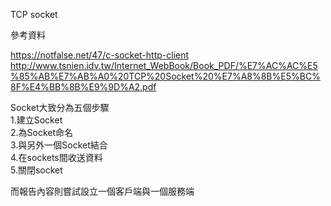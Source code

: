 TCP socket  

參考資料  

https://notfalse.net/47/c-socket-http-client  
http://www.tsnien.idv.tw/Internet_WebBook/Book_PDF/%E7%AC%AC%E5%85%AB%E7%AB%A0%20TCP%20Socket%20%E7%A8%8B%E5%BC%8F%E4%BB%8B%E9%9D%A2.pdf

Socket大致分為五個步驟  
1.建立Socket  
2.為Socket命名   
3.與另外一個Socket結合  
4.在sockets間收送資料  
5.關閉socket  

而報告內容則嘗試設立一個客戶端與一個服務端

